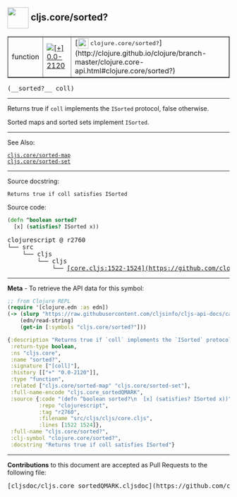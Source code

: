 ## <img width="48px" valign="middle" src="http://i.imgur.com/Hi20huC.png"> cljs.core/sorted?

 <table border="1">
<tr>

<td>function</td>
<td><a href="https://github.com/cljsinfo/cljs-api-docs/tree/0.0-2120"><img valign="middle" alt="[+] 0.0-2120" src="https://img.shields.io/badge/+-0.0--2120-lightgrey.svg"></a> </td>
<td>
[<img height="24px" valign="middle" src="http://i.imgur.com/1GjPKvB.png"> <samp>clojure.core/sorted?</samp>](http://clojure.github.io/clojure/branch-master/clojure.core-api.html#clojure.core/sorted?)
</td>
</tr>
</table>

 <samp>
(__sorted?__ coll)<br>
</samp>

---

Returns true if `coll` implements the `ISorted` protocol, false otherwise.

Sorted maps and sorted sets implement `ISorted`.

---


See Also:

[`cljs.core/sorted-map`](cljs.core_sorted-map.md)<br>
[`cljs.core/sorted-set`](cljs.core_sorted-set.md)<br>

---

Source docstring:

```
Returns true if coll satisfies ISorted
```

Source code:

```clj
(defn ^boolean sorted?
  [x] (satisfies? ISorted x))
```

 <pre>
clojurescript @ r2760
└── src
    └── cljs
        └── cljs
            └── <ins>[core.cljs:1522-1524](https://github.com/clojure/clojurescript/blob/r2760/src/cljs/cljs/core.cljs#L1522-L1524)</ins>
</pre>


---

__Meta__ - To retrieve the API data for this symbol:

```clj
;; from Clojure REPL
(require '[clojure.edn :as edn])
(-> (slurp "https://raw.githubusercontent.com/cljsinfo/cljs-api-docs/catalog/cljs-api.edn")
    (edn/read-string)
    (get-in [:symbols "cljs.core/sorted?"]))
```

```clj
{:description "Returns true if `coll` implements the `ISorted` protocol, false otherwise.\n\nSorted maps and sorted sets implement `ISorted`.",
 :return-type boolean,
 :ns "cljs.core",
 :name "sorted?",
 :signature ["[coll]"],
 :history [["+" "0.0-2120"]],
 :type "function",
 :related ["cljs.core/sorted-map" "cljs.core/sorted-set"],
 :full-name-encode "cljs.core_sortedQMARK",
 :source {:code "(defn ^boolean sorted?\n  [x] (satisfies? ISorted x))",
          :repo "clojurescript",
          :tag "r2760",
          :filename "src/cljs/cljs/core.cljs",
          :lines [1522 1524]},
 :full-name "cljs.core/sorted?",
 :clj-symbol "clojure.core/sorted?",
 :docstring "Returns true if coll satisfies ISorted"}

```

---

__Contributions__ to this document are accepted as Pull Requests to the following file:

 <pre>
[cljsdoc/cljs.core_sortedQMARK.cljsdoc](https://github.com/cljsinfo/cljs-api-docs/blob/master/cljsdoc/cljs.core_sortedQMARK.cljsdoc)
</pre>

